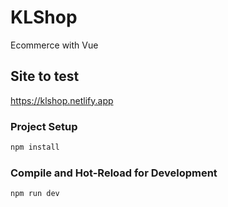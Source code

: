 # KLShop

Ecommerce with Vue

## Site to test

https://klshop.netlify.app

### Project Setup

```sh
npm install
```

### Compile and Hot-Reload for Development

```sh
npm run dev
```
